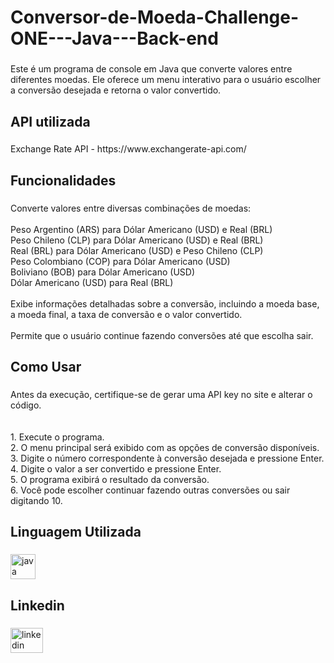<h1 align="left">Conversor-de-Moeda-Challenge-ONE---Java---Back-end</h1>

###

<p align="left">Este é um programa de console em Java que converte valores entre diferentes moedas. Ele oferece um menu interativo para o usuário escolher a conversão desejada e retorna o valor convertido.</p>

###

<h2 align="left">API utilizada</h2>

###

<p align="left">Exchange Rate API - https://www.exchangerate-api.com/</p>

###

<h2 align="left">Funcionalidades</h2>

###

<p align="left">Converte valores entre diversas combinações de moedas:<br><br>Peso Argentino (ARS) para Dólar Americano (USD) e Real (BRL)<br>Peso Chileno (CLP) para Dólar Americano (USD) e Real (BRL)<br>Real (BRL) para Dólar Americano (USD) e Peso Chileno (CLP)<br>Peso Colombiano (COP) para Dólar Americano (USD)<br>Boliviano (BOB) para Dólar Americano (USD)<br>Dólar Americano (USD) para Real (BRL)<br><br>Exibe informações detalhadas sobre a conversão, incluindo a moeda base, a moeda final, a taxa de conversão e o valor convertido.<br><br>Permite que o usuário continue fazendo conversões até que escolha sair.</p>

###

<h2 align="left">Como Usar</h2>

###

<p align="left">Antes da execução, certifique-se de gerar uma API key no site e alterar o código.<br><br><br>1. Execute o programa.<br>2. O menu principal será exibido com as opções de conversão disponíveis.<br>3. Digite o número correspondente à conversão desejada e pressione Enter.<br>4. Digite o valor a ser convertido e pressione Enter.<br>5. O programa exibirá o resultado da conversão.<br>6. Você pode escolher continuar fazendo outras conversões ou sair digitando 10.</p>

###

<h2 align="left">Linguagem Utilizada</h2>

###

<div align="left">
  <img src="https://cdn.jsdelivr.net/gh/devicons/devicon/icons/java/java-original.svg" height="40" alt="java logo"  />
</div>

###

<h2 align="left">Linkedin</h2>

###

<div align="left">
  <a href="www.linkedin.com/in/joy-avellar" target="_blank">
    <img src="https://raw.githubusercontent.com/maurodesouza/profile-readme-generator/master/src/assets/icons/social/linkedin/default.svg" width="52" height="40" alt="linkedin logo"  />
  </a>
</div>

###

